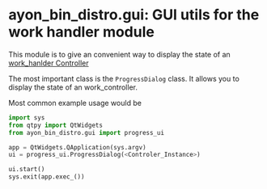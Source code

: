 # ayon_bin_distro.gui: GUI utils for the work handler module

This module is to give an convenient way to display the state of
an [work_hanlder Controller](md_md_client_work_hanlder.html@id="doc-content")

The most important class is the `ProgressDialog` class. It allows you to display
the state of an work_controller.

Most common example usage would be

```py
import sys
from qtpy import QtWidgets
from ayon_bin_distro.gui import progress_ui

app = QtWidgets.QApplication(sys.argv)
ui = progress_ui.ProgressDialog(<Controler_Instance>)

ui.start()
sys.exit(app.exec_())
```
